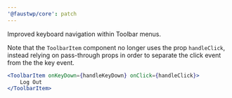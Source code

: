 ```yaml
---
'@faustwp/core': patch
---
```


Improved keyboard navigation within Toolbar menus.

Note that the `ToolbarItem` component no longer uses the prop `handleClick`, instead relying on pass-through props in order to separate the click event from the the key event.

```jsx
<ToolbarItem onKeyDown={handleKeyDown} onClick={handleClick}>
    Log Out
</ToolbarItem>
```
